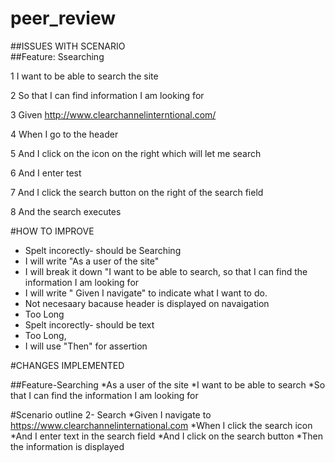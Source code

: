 # peer_review
##ISSUES WITH SCENARIO                                           
##Feature: Ssearching

1 I want to be able to search the site

2 So that I can find information I am looking for

3 Given http://www.clearchannelinterntional.com/

4 When I go to the header

5 And I click on the icon on the right which will let me search

6 And I enter test

7 And I click the search button on the right of the search field

8 And the search executes


  #HOW TO IMPROVE
* Spelt incorectly- should be Searching
* I will write "As a user of the site"
* I will break it down "I want to be able to search, so that I can find the   information I am looking for
* I will write " Given I navigate" to indicate what I want to do.
* Not necesaary bacause header is displayed on navaigation
* Too Long
* Spelt incorectly- should be text
* Too Long,
* I will use "Then" for assertion

#CHANGES IMPLEMENTED

##Feature-Searching
*As a user of the site
*I want to be able to search
*So that I can find the information I am looking for

#Scenario outline 2- Search
*Given I navigate to https://www.clearchannelinternational.com
*When I click the search icon
*And I enter text in the search field
*And I click on the search button
*Then the information is displayed


